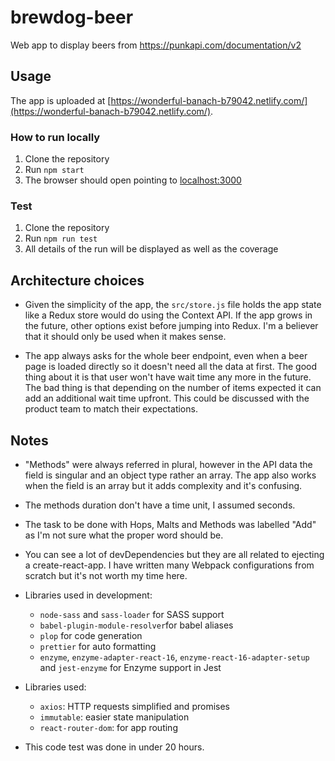 # brewdog-beer

Web app to display beers from https://punkapi.com/documentation/v2

## Usage

The app is uploaded at [https://wonderful-banach-b79042.netlify.com/](https://wonderful-banach-b79042.netlify.com/).

### How to run locally

1. Clone the repository
2. Run `npm start`
3. The browser should open pointing to [localhost:3000](http://locahost:3000)

### Test

1. Clone the repository
2. Run `npm run test`
3. All details of the run will be displayed as well as the coverage

## Architecture choices

- Given the simplicity of the app, the `src/store.js` file holds the app state like a Redux store would do using the Context API. If the app grows in the future, other options exist before jumping into Redux. I'm a believer that it should only be used when it makes sense.

- The app always asks for the whole beer endpoint, even when a beer page is loaded directly so it doesn't need all the data at first. The good thing about it is that user won't have wait time any more in the future. The bad thing is that depending on the number of items expected it can add an additional wait time upfront. This could be discussed with the product team to match their expectations.

## Notes

- "Methods" were always referred in plural, however in the API data the field is singular and an object type rather an array. The app also works when the field is an array but it adds complexity and it's confusing.

- The methods duration don't have a time unit, I assumed seconds.

- The task to be done with Hops, Malts and Methods was labelled "Add" as I'm not sure what the proper word should be.

- You can see a lot of devDependencies but they are all related to ejecting a create-react-app. I have written many Webpack configurations from scratch but it's not worth my time here.

- Libraries used in development:

  - `node-sass` and `sass-loader` for SASS support
  - `babel-plugin-module-resolver`for babel aliases
  - `plop` for code generation
  - `prettier` for auto formatting
  - `enzyme`, `enzyme-adapter-react-16`, `enzyme-react-16-adapter-setup` and `jest-enzyme` for Enzyme support in Jest

- Libraries used:

  - `axios`: HTTP requests simplified and promises
  - `immutable`: easier state manipulation
  - `react-router-dom`: for app routing

- This code test was done in under 20 hours.
